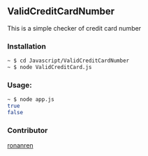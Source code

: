 ## ValidCreditCardNumber

This is a simple checker of credit card number

### Installation

```sh
~ $ cd Javascript/ValidCreditCardNumber
~ $ node ValidCreditCard.js
```

### Usage:

```sh
~ $ node app.js
true
false
```

### Contributor

[ronanren](https://github.com/ronanren)
